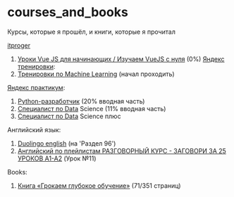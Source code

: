 # courses_and_books
Курсы, которые я прошёл, и книги, которые я прочитал

[itproger](https://www.youtube.com/@itproger)
1. [Уроки Vue JS для начинающих / Изучаем VueJS с нуля](https://www.youtube.com/watch?v=TV9UtmlYCMM&list=PLDyJYA6aTY1lwiVmcFFb7g0dRehAXmWUn) (0%)
[Яндекс тренировки](https://yandex.ru/yaintern/training):
1. [Тренировки по Machine Learning](https://yandex.ru/yaintern/training/ml-training?mindbox-message-key=7471047284419985412&mindbox-click-id=b5fcbb11-b8d0-4d0c-b2c2-bb48664d682b&utm_source=mindbox&utm_medium=email&utm_campaign=training4&utm_content=reg) (начал проходить)

[Яндекс практикум](https://practicum.yandex.ru/):
1. [Python-разработчик](https://practicum.yandex.ru/profile/backend-developer/)  (20% вводная часть)
2. [Специалист по Data](https://practicum.yandex.ru/profile/data-scientist/) Science  (11% вводная часть) 
3. [Специалист по Data](https://practicum.yandex.ru/profile/data-scientist/ ) Science плюс  

Английский язык:
1. [Duolingo english](https://www.duolingo.com/) (на 'Раздел 96')
2. [Английский по плейлистам РАЗГОВОРНЫЙ КУРС - ЗАГОВОРИ ЗА 25 УРОКОВ A1-A2](https://www.youtube.com/watch?v=swY3VuD3B0I&list=PLD6SPjEPomatqksnI7khGOkOyeBOb7dYf) (Урок №11)

Books: 
1. [Книга «Грокаем глубокое обучение»](https://github.com/H20CH3PO2/Grokking-Deep-Learning) (71/351 страниц)  
